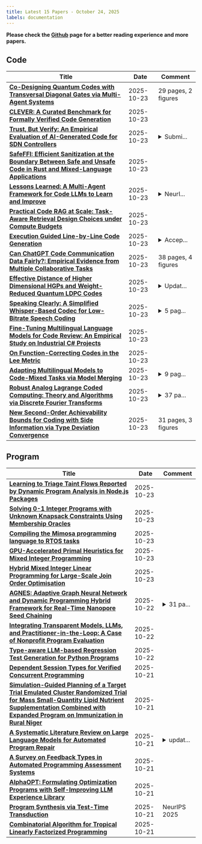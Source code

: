 ```yaml
---
title: Latest 15 Papers - October 24, 2025
labels: documentation
---
```

**Please check the [Github](https://github.com/zezhishao/MTS_Daily_ArXiv) page for a better reading experience and more papers.**

## Code
| **Title** | **Date** | **Comment** |
| --- | --- | --- |
| **[Co-Designing Quantum Codes with Transversal Diagonal Gates via Multi-Agent Systems](http://arxiv.org/abs/2510.20728v1)** | 2025-10-23 | 29 pages, 2 figures |
| **[CLEVER: A Curated Benchmark for Formally Verified Code Generation](http://arxiv.org/abs/2505.13938v4)** | 2025-10-23 |  |
| **[Trust, But Verify: An Empirical Evaluation of AI-Generated Code for SDN Controllers](http://arxiv.org/abs/2510.20703v1)** | 2025-10-23 | <details><summary>Submi...</summary><p>Submitted to IEEE/IFIP Network Operations and Management Symposium (NOMS 2025)</p></details> |
| **[SafeFFI: Efficient Sanitization at the Boundary Between Safe and Unsafe Code in Rust and Mixed-Language Applications](http://arxiv.org/abs/2510.20688v1)** | 2025-10-23 |  |
| **[Lessons Learned: A Multi-Agent Framework for Code LLMs to Learn and Improve](http://arxiv.org/abs/2505.23946v2)** | 2025-10-23 | <details><summary>NeurI...</summary><p>NeurIPS 2025. Code is available at https://github.com/MITIBM-FastCoder/LessonL</p></details> |
| **[Practical Code RAG at Scale: Task-Aware Retrieval Design Choices under Compute Budgets](http://arxiv.org/abs/2510.20609v1)** | 2025-10-23 |  |
| **[Execution Guided Line-by-Line Code Generation](http://arxiv.org/abs/2506.10948v2)** | 2025-10-23 | <details><summary>Accep...</summary><p>Accepted to NeurIPS 2026</p></details> |
| **[Can ChatGPT Code Communication Data Fairly?: Empirical Evidence from Multiple Collaborative Tasks](http://arxiv.org/abs/2510.20584v1)** | 2025-10-23 | 38 pages, 4 figures |
| **[Effective Distance of Higher Dimensional HGPs and Weight-Reduced Quantum LDPC Codes](http://arxiv.org/abs/2409.02193v5)** | 2025-10-23 | <details><summary>Updat...</summary><p>Updated the manuscript to include distance preservation for coning for completeness</p></details> |
| **[Speaking Clearly: A Simplified Whisper-Based Codec for Low-Bitrate Speech Coding](http://arxiv.org/abs/2510.20504v1)** | 2025-10-23 | <details><summary>5 pag...</summary><p>5 pages, 3 figures, 2 tables</p></details> |
| **[Fine-Tuning Multilingual Language Models for Code Review: An Empirical Study on Industrial C# Projects](http://arxiv.org/abs/2507.19271v2)** | 2025-10-23 |  |
| **[On Function-Correcting Codes in the Lee Metric](http://arxiv.org/abs/2507.17654v2)** | 2025-10-23 |  |
| **[Adapting Multilingual Models to Code-Mixed Tasks via Model Merging](http://arxiv.org/abs/2510.19782v2)** | 2025-10-23 | <details><summary>9 pag...</summary><p>9 pages, 5 tables, CODS 2025</p></details> |
| **[Robust Analog Lagrange Coded Computing: Theory and Algorithms via Discrete Fourier Transforms](http://arxiv.org/abs/2510.20379v1)** | 2025-10-23 | <details><summary>37 pa...</summary><p>37 pages. This is an extended version of a short paper presented at IEEE International Symposium on Information Theory (ISIT) 2024</p></details> |
| **[New Second-Order Achievability Bounds for Coding with Side Information via Type Deviation Convergence](http://arxiv.org/abs/2510.20241v1)** | 2025-10-23 | 31 pages, 3 figures |

## Program
| **Title** | **Date** | **Comment** |
| --- | --- | --- |
| **[Learning to Triage Taint Flows Reported by Dynamic Program Analysis in Node.js Packages](http://arxiv.org/abs/2510.20739v1)** | 2025-10-23 |  |
| **[Solving 0-1 Integer Programs with Unknown Knapsack Constraints Using Membership Oracles](http://arxiv.org/abs/2405.14090v4)** | 2025-10-23 |  |
| **[Compiling the Mimosa programming language to RTOS tasks](http://arxiv.org/abs/2510.20547v1)** | 2025-10-23 |  |
| **[GPU-Accelerated Primal Heuristics for Mixed Integer Programming](http://arxiv.org/abs/2510.20499v1)** | 2025-10-23 |  |
| **[Hybrid Mixed Integer Linear Programming for Large-Scale Join Order Optimisation](http://arxiv.org/abs/2510.20308v1)** | 2025-10-23 |  |
| **[AGNES: Adaptive Graph Neural Network and Dynamic Programming Hybrid Framework for Real-Time Nanopore Seed Chaining](http://arxiv.org/abs/2510.16013v2)** | 2025-10-22 | <details><summary>31 pa...</summary><p>31 pages, 12 figures, 6 tables. Submitted to ACM Conference on Bioinformatics, Computational Biology, and Health Informatics (ACM-BCB). Includes comprehensive evaluation with statistical validation, ablation studies, and open-source implementation</p></details> |
| **[Integrating Transparent Models, LLMs, and Practitioner-in-the-Loop: A Case of Nonprofit Program Evaluation](http://arxiv.org/abs/2510.19799v1)** | 2025-10-22 |  |
| **[Type-aware LLM-based Regression Test Generation for Python Programs](http://arxiv.org/abs/2503.14000v2)** | 2025-10-22 |  |
| **[Dependent Session Types for Verified Concurrent Programming](http://arxiv.org/abs/2510.19129v1)** | 2025-10-21 |  |
| **[Simulation-Guided Planning of a Target Trial Emulated Cluster Randomized Trial for Mass Small-Quantity Lipid Nutrient Supplementation Combined with Expanded Program on Immunization in Rural Niger](http://arxiv.org/abs/2510.19077v1)** | 2025-10-21 |  |
| **[A Systematic Literature Review on Large Language Models for Automated Program Repair](http://arxiv.org/abs/2405.01466v3)** | 2025-10-21 | <details><summary>updat...</summary><p>update new papers, up to September 2025</p></details> |
| **[A Survey on Feedback Types in Automated Programming Assessment Systems](http://arxiv.org/abs/2510.18923v1)** | 2025-10-21 |  |
| **[AlphaOPT: Formulating Optimization Programs with Self-Improving LLM Experience Library](http://arxiv.org/abs/2510.18428v1)** | 2025-10-21 |  |
| **[Program Synthesis via Test-Time Transduction](http://arxiv.org/abs/2509.17393v3)** | 2025-10-21 | NeurIPS 2025 |
| **[Combinatorial Algorithm for Tropical Linearly Factorized Programming](http://arxiv.org/abs/2507.07596v2)** | 2025-10-21 |  |

